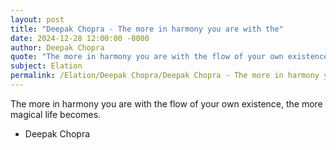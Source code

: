 ```yaml
---
layout: post
title: "Deepak Chopra - The more in harmony you are with the"
date: 2024-12-28 12:00:00 -0000
author: Deepak Chopra
quote: "The more in harmony you are with the flow of your own existence, the more magical life becomes."
subject: Elation
permalink: /Elation/Deepak Chopra/Deepak Chopra - The more in harmony you are with the
---
```


The more in harmony you are with the flow of your own existence, the more magical life becomes.

- Deepak Chopra
